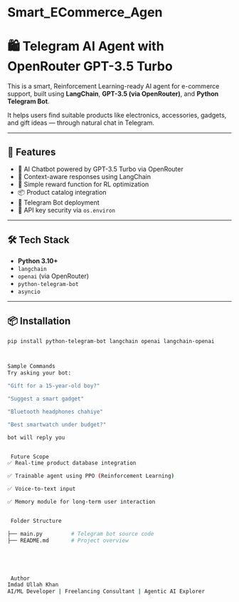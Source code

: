 # Smart_ECommerce_Agen
# 🛍️ Telegram AI Agent with OpenRouter GPT-3.5 Turbo

This is a smart, Reinforcement Learning-ready AI agent for e-commerce support, built using **LangChain**, **GPT-3.5 (via OpenRouter)**, and **Python Telegram Bot**.

It helps users find suitable products like electronics, accessories, gadgets, and gift ideas — through natural chat in Telegram.

---

## 🚀 Features

- 🤖 AI Chatbot powered by GPT-3.5 Turbo via OpenRouter
- 🧠 Context-aware responses using LangChain
- 🎯 Simple reward function for RL optimization
- 📦 Product catalog integration
- 📲 Telegram Bot deployment
- 🔐 API key security via `os.environ`

---

## 🛠️ Tech Stack

- **Python 3.10+**
- `langchain`
- `openai` (via OpenRouter)
- `python-telegram-bot`
- `asyncio`

---

## 📦 Installation

```bash
pip install python-telegram-bot langchain openai langchain-openai



Sample Commands
Try asking your bot:

"Gift for a 15-year-old boy?"

"Suggest a smart gadget"

"Bluetooth headphones chahiye"

"Best smartwatch under budget?"

bot will reply you


 Future Scope
✅ Real-time product database integration

✅ Trainable agent using PPO (Reinforcement Learning)

✅ Voice-to-text input

✅ Memory module for long-term user interaction


 Folder Structure

├── main.py         # Telegram bot source code
├── README.md       # Project overview





 Author
Imdad Ullah Khan
AI/ML Developer | Freelancing Consultant | Agentic AI Explorer
